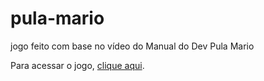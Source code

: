 # pula-mario
jogo feito com base no vídeo do Manual do Dev
 Pula Mario

Para acessar o jogo, <a href="https://GOSHA7cc.github.io/mario-jump/game.html" target="_blank" rel="external">clique aqui</a>.</p>
